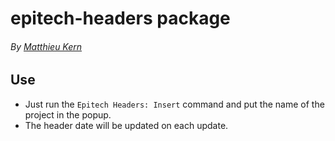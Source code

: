 # epitech-headers package
###### By [Matthieu Kern](mailto:matthieukern@gmail.com)

## Use
* Just run the ```Epitech Headers: Insert``` command and put the name of the project in the popup.
* The header date will be updated on each update.
